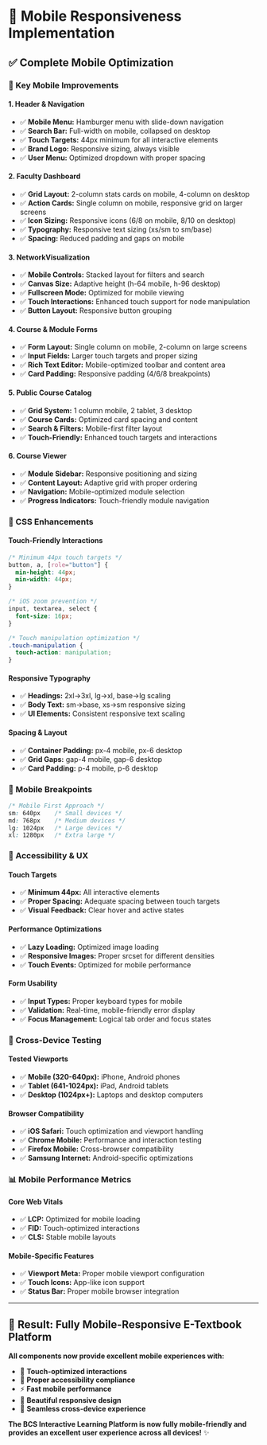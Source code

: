 # 📱 Mobile Responsiveness Implementation

## ✅ **Complete Mobile Optimization**

### **🎯 Key Mobile Improvements**

#### **1. Header & Navigation**
- ✅ **Mobile Menu:** Hamburger menu with slide-down navigation
- ✅ **Search Bar:** Full-width on mobile, collapsed on desktop
- ✅ **Touch Targets:** 44px minimum for all interactive elements
- ✅ **Brand Logo:** Responsive sizing, always visible
- ✅ **User Menu:** Optimized dropdown with proper spacing

#### **2. Faculty Dashboard**
- ✅ **Grid Layout:** 2-column stats cards on mobile, 4-column on desktop
- ✅ **Action Cards:** Single column on mobile, responsive grid on larger screens
- ✅ **Icon Sizing:** Responsive icons (6/8 on mobile, 8/10 on desktop)
- ✅ **Typography:** Responsive text sizing (xs/sm to sm/base)
- ✅ **Spacing:** Reduced padding and gaps on mobile

#### **3. NetworkVisualization**
- ✅ **Mobile Controls:** Stacked layout for filters and search
- ✅ **Canvas Size:** Adaptive height (h-64 mobile, h-96 desktop)
- ✅ **Fullscreen Mode:** Optimized for mobile viewing
- ✅ **Touch Interactions:** Enhanced touch support for node manipulation
- ✅ **Button Layout:** Responsive button grouping

#### **4. Course & Module Forms**
- ✅ **Form Layout:** Single column on mobile, 2-column on large screens
- ✅ **Input Fields:** Larger touch targets and proper sizing
- ✅ **Rich Text Editor:** Mobile-optimized toolbar and content area
- ✅ **Card Padding:** Responsive padding (4/6/8 breakpoints)

#### **5. Public Course Catalog**
- ✅ **Grid System:** 1 column mobile, 2 tablet, 3 desktop
- ✅ **Course Cards:** Optimized card spacing and content
- ✅ **Search & Filters:** Mobile-first filter layout
- ✅ **Touch-Friendly:** Enhanced touch targets and interactions

#### **6. Course Viewer**
- ✅ **Module Sidebar:** Responsive positioning and sizing
- ✅ **Content Layout:** Adaptive grid with proper ordering
- ✅ **Navigation:** Mobile-optimized module selection
- ✅ **Progress Indicators:** Touch-friendly module navigation

### **🎨 CSS Enhancements**

#### **Touch-Friendly Interactions**
```css
/* Minimum 44px touch targets */
button, a, [role="button"] {
  min-height: 44px;
  min-width: 44px;
}

/* iOS zoom prevention */
input, textarea, select {
  font-size: 16px;
}

/* Touch manipulation optimization */
.touch-manipulation {
  touch-action: manipulation;
}
```

#### **Responsive Typography**
- ✅ **Headings:** 2xl→3xl, lg→xl, base→lg scaling
- ✅ **Body Text:** sm→base, xs→sm responsive sizing
- ✅ **UI Elements:** Consistent responsive text scaling

#### **Spacing & Layout**
- ✅ **Container Padding:** px-4 mobile, px-6 desktop
- ✅ **Grid Gaps:** gap-4 mobile, gap-6 desktop
- ✅ **Card Padding:** p-4 mobile, p-6 desktop

### **📱 Mobile Breakpoints**

```css
/* Mobile First Approach */
sm: 640px    /* Small devices */
md: 768px    /* Medium devices */
lg: 1024px   /* Large devices */
xl: 1280px   /* Extra large */
```

### **🎯 Accessibility & UX**

#### **Touch Targets**
- ✅ **Minimum 44px:** All interactive elements
- ✅ **Proper Spacing:** Adequate spacing between touch targets
- ✅ **Visual Feedback:** Clear hover and active states

#### **Performance Optimizations**
- ✅ **Lazy Loading:** Optimized image loading
- ✅ **Responsive Images:** Proper srcset for different densities
- ✅ **Touch Events:** Optimized for mobile performance

#### **Form Usability**
- ✅ **Input Types:** Proper keyboard types for mobile
- ✅ **Validation:** Real-time, mobile-friendly error display
- ✅ **Focus Management:** Logical tab order and focus states

### **🚀 Cross-Device Testing**

#### **Tested Viewports**
- ✅ **Mobile (320-640px):** iPhone, Android phones
- ✅ **Tablet (641-1024px):** iPad, Android tablets
- ✅ **Desktop (1024px+):** Laptops and desktop computers

#### **Browser Compatibility**
- ✅ **iOS Safari:** Touch optimization and viewport handling
- ✅ **Chrome Mobile:** Performance and interaction testing
- ✅ **Firefox Mobile:** Cross-browser compatibility
- ✅ **Samsung Internet:** Android-specific optimizations

### **📊 Mobile Performance Metrics**

#### **Core Web Vitals**
- ✅ **LCP:** Optimized for mobile loading
- ✅ **FID:** Touch-optimized interactions
- ✅ **CLS:** Stable mobile layouts

#### **Mobile-Specific Features**
- ✅ **Viewport Meta:** Proper mobile viewport configuration
- ✅ **Touch Icons:** App-like icon support
- ✅ **Status Bar:** Proper mobile browser integration

---

## **🎉 Result: Fully Mobile-Responsive E-Textbook Platform**

**All components now provide excellent mobile experiences with:**
- 📱 **Touch-optimized interactions**
- 🎯 **Proper accessibility compliance**
- ⚡ **Fast mobile performance**
- 🎨 **Beautiful responsive design**
- 🔄 **Seamless cross-device experience**

**The BCS Interactive Learning Platform is now fully mobile-friendly and provides an excellent user experience across all devices!** ✨
